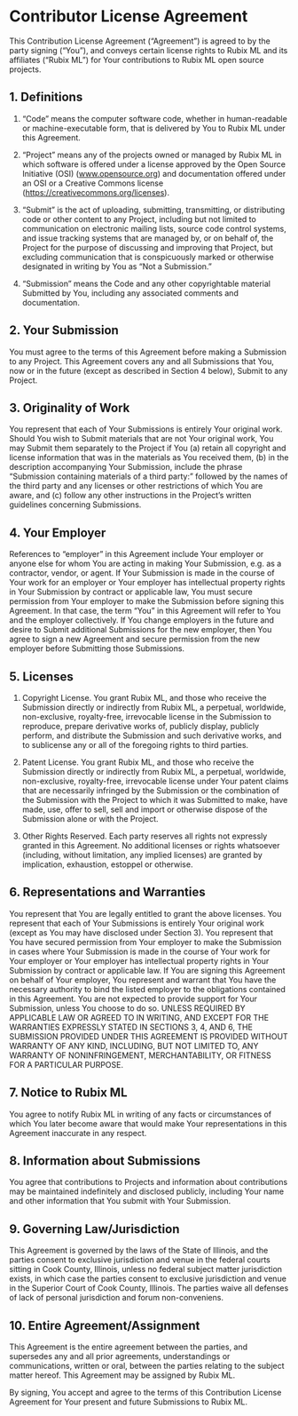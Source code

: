 # Contributor License Agreement
This Contribution License Agreement (“Agreement”) is agreed to by the party signing (“You”), and conveys certain license rights to Rubix ML and its affiliates (“Rubix ML”) for Your contributions to Rubix ML open source projects.

## 1. Definitions
1. “Code” means the computer software code, whether in human-readable or machine-executable form, that is delivered by You to Rubix ML under this Agreement.

2. “Project” means any of the projects owned or managed by Rubix ML in which software is offered under a license approved by the Open Source Initiative (OSI) (www.opensource.org) and documentation offered under an OSI or a Creative Commons license (https://creativecommons.org/licenses).

3. “Submit” is the act of uploading, submitting, transmitting, or distributing code or other content to any Project, including but not limited to communication on electronic mailing lists, source code control systems, and issue tracking systems that are managed by, or on behalf of, the Project for the purpose of discussing and improving that Project, but excluding communication that is conspicuously marked or otherwise designated in writing by You as “Not a Submission.”

4. “Submission” means the Code and any other copyrightable material Submitted by You, including any associated comments and documentation.

## 2. Your Submission
You must agree to the terms of this Agreement before making a Submission to any Project. This Agreement covers any and all Submissions that You, now or in the future (except as described in Section 4 below), Submit to any Project.

## 3. Originality of Work
You represent that each of Your Submissions is entirely Your original work. Should You wish to Submit materials that are not Your original work, You may Submit them separately to the Project if You (a) retain all copyright and license information that was in the materials as You received them, (b) in the description accompanying Your Submission, include the phrase “Submission containing materials of a third party:” followed by the names of the third party and any licenses or other restrictions of which You are aware, and (c) follow any other instructions in the Project’s written guidelines concerning Submissions.

## 4. Your Employer
References to “employer” in this Agreement include Your employer or anyone else for whom You are acting in making Your Submission, e.g. as a contractor, vendor, or agent. If Your Submission is made in the course of Your work for an employer or Your employer has intellectual property rights in Your Submission by contract or applicable law, You must secure permission from Your employer to make the Submission before signing this Agreement. In that case, the term “You” in this Agreement will refer to You and the employer collectively. If You change employers in the future and desire to Submit additional Submissions for the new employer, then You agree to sign a new Agreement and secure permission from the new employer before Submitting those Submissions.

## 5. Licenses
1. Copyright License. You grant Rubix ML, and those who receive the Submission directly or indirectly from Rubix ML, a perpetual, worldwide, non-exclusive, royalty-free, irrevocable license in the Submission to reproduce, prepare derivative works of, publicly display, publicly perform, and distribute the Submission and such derivative works, and to sublicense any or all of the foregoing rights to third parties.

2. Patent License. You grant Rubix ML, and those who receive the Submission directly or indirectly from Rubix ML, a perpetual, worldwide, non-exclusive, royalty-free, irrevocable license under Your patent claims that are necessarily infringed by the Submission or the combination of the Submission with the Project to which it was Submitted to make, have made, use, offer to sell, sell and import or otherwise dispose of the Submission alone or with the Project.

3. Other Rights Reserved. Each party reserves all rights not expressly granted in this Agreement. No additional licenses or rights whatsoever (including, without limitation, any implied licenses) are granted by implication, exhaustion, estoppel or otherwise.

## 6. Representations and Warranties
You represent that You are legally entitled to grant the above licenses. You represent that each of Your Submissions is entirely Your original work (except as You may have disclosed under Section 3). You represent that You have secured permission from Your employer to make the Submission in cases where Your Submission is made in the course of Your work for Your employer or Your employer has intellectual property rights in Your Submission by contract or applicable law. If You are signing this Agreement on behalf of Your employer, You represent and warrant that You have the necessary authority to bind the listed employer to the obligations contained in this Agreement. You are not expected to provide support for Your Submission, unless You choose to do so. UNLESS REQUIRED BY APPLICABLE LAW OR AGREED TO IN WRITING, AND EXCEPT FOR THE WARRANTIES EXPRESSLY STATED IN SECTIONS 3, 4, AND 6, THE SUBMISSION PROVIDED UNDER THIS AGREEMENT IS PROVIDED WITHOUT WARRANTY OF ANY KIND, INCLUDING, BUT NOT LIMITED TO, ANY WARRANTY OF NONINFRINGEMENT, MERCHANTABILITY, OR FITNESS FOR A PARTICULAR PURPOSE.

## 7. Notice to Rubix ML
You agree to notify Rubix ML in writing of any facts or circumstances of which You later become aware that would make Your representations in this Agreement inaccurate in any respect.

## 8. Information about Submissions
You agree that contributions to Projects and information about contributions may be maintained indefinitely and disclosed publicly, including Your name and other information that You submit with Your Submission.

## 9. Governing Law/Jurisdiction
This Agreement is governed by the laws of the State of Illinois, and the parties consent to exclusive jurisdiction and venue in the federal courts sitting in Cook County, Illinois, unless no federal subject matter jurisdiction exists, in which case the parties consent to exclusive jurisdiction and venue in the Superior Court of Cook County, Illinois. The parties waive all defenses of lack of personal jurisdiction and forum non-conveniens.

## 10. Entire Agreement/Assignment
This Agreement is the entire agreement between the parties, and supersedes any and all prior agreements, understandings or communications, written or oral, between the parties relating to the subject matter hereof. This Agreement may be assigned by Rubix ML.

By signing, You accept and agree to the terms of this Contribution License Agreement for Your present and future Submissions to Rubix ML.
